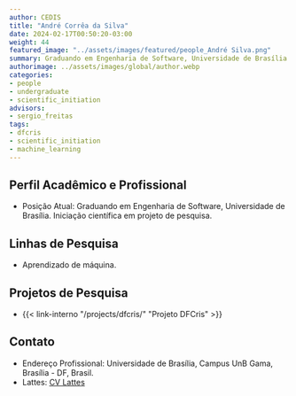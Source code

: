 ```yaml
---
author: CEDIS
title: "André Corrêa da Silva"
date: 2024-02-17T00:50:20-03:00
weight: 44
featured_image: "../assets/images/featured/people_André Silva.png"
summary: Graduando em Engenharia de Software, Universidade de Brasília 
authorimage: ../assets/images/global/author.webp
categories: 
- people
- undergraduate
- scientific_initiation
advisors:
- sergio_freitas
tags: 
- dfcris
- scientific_initiation
- machine_learning
---
```

## Perfil Acadêmico e Profissional
- Posição Atual: Graduando em Engenharia de Software, Universidade de Brasília. Iniciação científica em projeto de pesquisa.

## Linhas de Pesquisa
- Aprendizado de máquina.

## Projetos de Pesquisa
- {{< link-interno "/projects/dfcris/" "Projeto DFCris" >}}

## Contato
- Endereço Profissional: Universidade de Brasília, Campus UnB Gama, Brasília - DF, Brasil.
- Lattes: [CV Lattes](http://lattes.cnpq.br/7541182802224042)